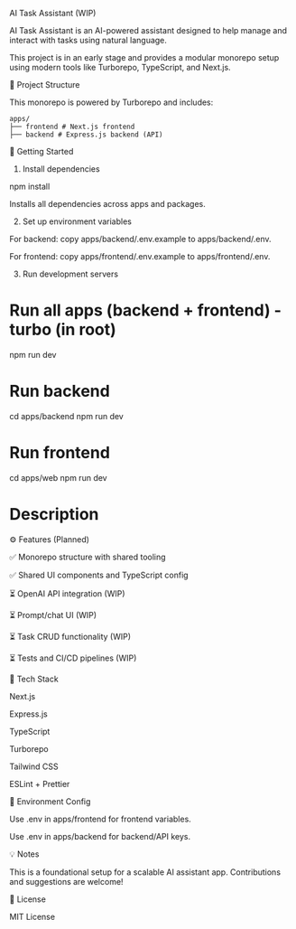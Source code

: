 AI Task Assistant (WIP)

AI Task Assistant is an AI-powered assistant designed to help manage and interact with tasks using natural language.

This project is in an early stage and provides a modular monorepo setup using modern tools like Turborepo, TypeScript, and Next.js.

🧱 Project Structure

This monorepo is powered by Turborepo and includes:

```
apps/
├── frontend # Next.js frontend
├── backend # Express.js backend (API)
```

🚀 Getting Started

1. Install dependencies

npm install

Installs all dependencies across apps and packages.

2. Set up environment variables

For backend: copy apps/backend/.env.example to apps/backend/.env.

For frontend: copy apps/frontend/.env.example to apps/frontend/.env.

3. Run development servers

# Run all apps (backend + frontend) - turbo (in root)

npm run dev

# Run backend

cd apps/backend
npm run dev

# Run frontend

cd apps/web
npm run dev

# Description

⚙️ Features (Planned)

✅ Monorepo structure with shared tooling

✅ Shared UI components and TypeScript config

⏳ OpenAI API integration (WIP)

⏳ Prompt/chat UI (WIP)

⏳ Task CRUD functionality (WIP)

⏳ Tests and CI/CD pipelines (WIP)

🧪 Tech Stack

Next.js

Express.js

TypeScript

Turborepo

Tailwind CSS

ESLint + Prettier

📁 Environment Config

Use .env in apps/frontend for frontend variables.

Use .env in apps/backend for backend/API keys.

💡 Notes

This is a foundational setup for a scalable AI assistant app. Contributions and suggestions are welcome!

📄 License

MIT License
